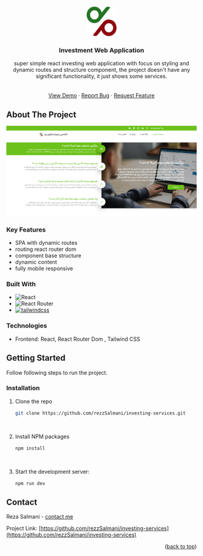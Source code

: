 <a name="readme-top"></a>


<!-- PROJECT LOGO -->
<br />
<div align="center">
  <a href="">
    <img src="https://github.com/rezzSalmani/investing-services/blob/master/public/images/main-logo.svg" alt="Logo" width="80" height="80">
  </a>

<h3 align="center">Investment Web Application</h3>

  <p align="center">
  super simple react investing web application with focus on styling and dynamic routes and structure component, the project doesn't have any significant functionality, it just shows some services.
    <br />
    <br />
    <br />
    <a href="https://investing-services-br63151v9-reza-salmanis-projects.vercel.app/">View Demo</a>
    ·
    <a href="https://github.com/rezzSalmani/investing-services/issues/new?labels=bug&template=bug-report---.md">Report Bug</a>
    ·
    <a href="https://github.com/rezzSalmani/investing-services/issues/new?labels=enhancement&template=feature-request---.md">Request Feature</a>
  </p>
</div>





<!-- ABOUT THE PROJECT -->
## About The Project

[![Product Name Screen Shot](https://github.com/rezzSalmani/investing-services/blob/master/src/assets/shot01.png)](https://github.com/rezzSalmani/investing-services/blob/master/src/assets/shot01.png)



### Key Features

* SPA with dynamic routes 
* routing react router dom
* component base structure 
* dynamic content
* fully mobile responsive

### Built With
* ![React](https://img.shields.io/badge/react-%2320232a.svg?style=for-the-badge&logo=react&logoColor=%2361DAFB)
* ![React Router](https://img.shields.io/badge/React_Router-CA4245?style=for-the-badge&logo=react-router&logoColor=white)
* [![tailwindcss](https://img.shields.io/badge/Tailwind_CSS-38B2AC?style=for-the-badge&logo=tailwind-css&logoColor=white)](https://tailwindcss.com/)


### Technologies

* Frontend: React, React Router Dom , Tailwind CSS


<!-- GETTING STARTED -->
## Getting Started

Follow following steps to run the project.


### Installation




1. Clone the repo
   ```sh
   git clone https://github.com/rezzSalmani/investing-services.git
   ```
   
   <br>
   
2. Install NPM packages
   ```sh
   npm install
   ```
   
   <br>
   
8. Start the development server:
   ```sh
   npm run dev
   ```




<!-- CONTACT -->
## Contact

Reza Salmani - [contact me](rezasalmani.dev@gmail.com)

Project Link: [https://github.com/rezzSalmani/investing-services](https://github.com/rezzSalmani/investing-services)

<p align="right">(<a href="#readme-top">back to top</a>)</p>



<!-- MARKDOWN LINKS & IMAGES -->
<!-- https://www.markdownguide.org/basic-syntax/#reference-style-links -->
[contributors-shield]: https://img.shields.io/github/contributors/rezzSalmani/react-quiz.svg?style=for-the-badge
[contributors-url]: https://github.com/rezzSalmani/investing-services/graphs/contributors
[forks-shield]: https://img.shields.io/github/forks/rezzSalmani/react-quiz.svg?style=for-the-badge
[forks-url]: https://github.com/rezzSalmani/investing-services/network/members
[stars-shield]: https://img.shields.io/github/stars/rezzSalmani/react-quiz.svg?style=for-the-badge
[stars-url]: https://github.com/rezzSalmani/investing-services/stargazers
[issues-shield]: https://img.shields.io/github/issues/rezzSalmani/react-quiz.svg?style=for-the-badge
[issues-url]: https://github.com/rezzSalmani/investing-services/issues
[license-shield]: https://img.shields.io/github/license/rezzSalmani/react-quiz.svg?style=for-the-badge
[license-url]: https://github.com/rezzSalmani/investing-services/blob/master/LICENSE.txt
[linkedin-shield]: https://img.shields.io/badge/-LinkedIn-black.svg?style=for-the-badge&logo=linkedin&colorB=555
[linkedin-url]: https://linkedin.com/in/linkedin_username
[product-screenshot]: images/screenshot.png
[Next.js]: https://img.shields.io/badge/next.js-000000?style=for-the-badge&logo=nextdotjs&logoColor=white
[Next-url]: https://nextjs.org/
[React.js]: https://img.shields.io/badge/React-20232A?style=for-the-badge&logo=react&logoColor=61DAFB
[React-url]: https://reactjs.org/
